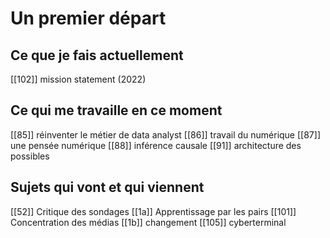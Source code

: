 # Un premier départ

## Ce que je fais actuellement

[[102]] mission statement (2022)

## Ce qui me travaille en ce moment

[[85]] réinventer le métier de data analyst
[[86]] travail du numérique
[[87]] une pensée numérique
[[88]] inférence causale
[[91]] architecture des possibles

## Sujets qui vont et qui viennent

[[52]] Critique des sondages
[[1a]]  Apprentissage par les pairs
[[101]] Concentration des médias
[[1b]] changement
[[105]] cyberterminal

